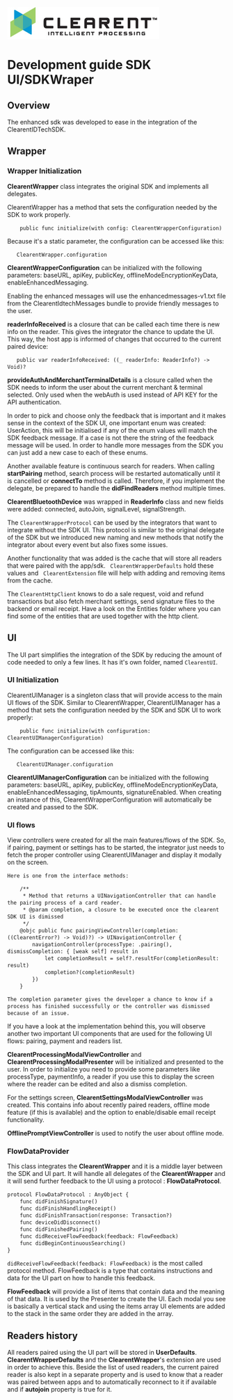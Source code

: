 ![Screenshot](docs/clearent_logo.jpg)

# Development guide SDK UI/SDKWraper

## Overview

The enhanced sdk was developed to ease in the integration of the ClearentIDTechSDK.

## Wrapper

### Wrapper Initialization

**ClearentWrapper** class integrates the original SDK and implements all delegates.

ClearentWrapper has a method that sets the configuration needed by the SDK to work properly. 

```
    public func initialize(with config: ClearentWrapperConfiguration)
```

Because it's a static parameter, the configuration can be accessed like this:

```
   ClearentWrapper.configuration
```

**ClearentWrapperConfiguration** can be initialized with the following parameters: baseURL, apiKey, publicKey, offlineModeEncryptionKeyData, enableEnhancedMessaging.

Enabling the enhanced messages will use the enhancedmessages-v1.txt file from the ClearentIdtechMessages bundle to provide friendly messages to the user.

**readerInfoReceived** is a closure that can be called each time there is new info on the reader. This gives the integrator the chance to update the UI. This way, the host app is informed of changes that occurred to the current paired device:


```
   public var readerInfoReceived: ((_ readerInfo: ReaderInfo?) -> Void)?
```

**provideAuthAndMerchantTerminalDetails** is a closure called when the SDK needs to inform the user about the current merchant & terminal selected. Only used when the webAuth is used instead of API KEY for the API authentication.

In order to pick and choose only the feedback that is important and it makes sense in the context of the SDK UI, one important enum was created:
UserAction, this will be initialised if any of the enum values will match the SDK feedback message. If a case is not there the string of the feedback message will be used.
In order to handle more messages from the SDK you can just add a new case to each of these enums.

Another available feature is continuous search for readers. When calling **startPairing** method, search process will be restarted automatically until it is cancelled or **connectTo** method is called. Therefore, if you implement the delegate, be prepared to handle the **didFindReaders** method multiple times.

**ClearentBluetoothDevice** was wrapped in **ReaderInfo** class and new fields were added: connected, autoJoin, signalLevel, signalStrength.

The ```ClearentWrapperProtocol``` can be used by the integrators that want to integrate without the SDK UI. This protocol is similar to the original delegate of the SDK but we introduced new naming and new methods that notify the integrator about every event but also fixes some issues.

Another functionality that was added is the cache that will store all readers that were paired with the app/sdk.
 ``` ClearentWrapperDefaults``` hold these values and ``` ClearentExtension``` file will help with adding and removing items from the cache.
 
The ```ClearentHttpClient``` knows to do a sale request, void and refund transactions but also fetch merchant settings, send signature files to the backend or email receipt. Have a look on the Entities folder where you can find some of the entities that are used together with the http client.


## UI

The UI part simplifies the integration of the SDK by reducing the amount of code needed to only a few lines. It has it's own folder, named ```ClearentUI```. 

### UI Initialization

ClearentUIManager is a singleton class that will provide access to the main UI flows of the SDK. Similar to ClearentWrapper, ClearentUIManager has a method that sets the configuration needed by the SDK and SDK UI to work properly:

```
    public func initialize(with configuration: ClearentUIManagerConfiguration)
```

The configuration can be accessed like this:

```
   ClearentUIManager.configuration
```

**ClearentUIManagerConfiguration** can be initialized with the following parameters: baseURL, apiKey, publicKey, offlineModeEncryptionKeyData, enableEnhancedMessaging, tipAmounts, signatureEnabled. When creating an instance of this, ClearentWrapperConfiguration will automatically be created and passed to the SDK.

### UI flows

View controllers were created for all the main features/flows of the SDK. So, if pairing, payment or settings has to be started, the integrator just needs to fetch the proper controller using ClearentUIManager and display it modally on the screen.
    
    Here is one from the interface methods:

```
    /**
     * Method that returns a UINavigationController that can handle the pairing process of a card reader.
     * @param completion, a closure to be executed once the clearent SDK UI is dimissed
     */
    @objc public func pairingViewController(completion: ((ClearentError?) -> Void)?) -> UINavigationController {
        navigationController(processType: .pairing(), dismissCompletion: { [weak self] result in
            let completionResult = self?.resultFor(completionResult: result)
            completion?(completionResult)
        })
    }
```
    The completion parameter gives the developer a chance to know if a process has finished successfully or the controller was dismissed because of an issue.

If you have a look at the implementation behind this, you will observe another two important UI components that are used for the following UI flows: pairing, payment and readers list.

**ClearentProcessingModalViewController** and **ClearentProcessingModalPresenter** will be initialized and presented to the user. In order to initialize you need to provide some parameters like
processType, paymentInfo, a reader if you use this to display the screen where the reader can be edited and also a dismiss completion.

For the settings screen, **ClearentSettingsModalViewController** was created. This contains info about recently paired readers, offline mode feature (if this is available) and the option to enable/disable email receipt functionality.

 **OfflinePromptViewController** is used to notify the user about offline mode.


### FlowDataProvider

This class integrates the **ClearentWrapper** and it is a middle layer between the SDK and UI part. It will handle all delegates of the **ClearentWrapper** and it will send further feedback to the UI using a protocol : **FlowDataProtocol**.

```
protocol FlowDataProtocol : AnyObject {
    func didFinishSignature()
    func didFinishHandlingReceipt()
    func didFinishTransaction(response: Transaction?)
    func deviceDidDisconnect()
    func didFinishedPairing()
    func didReceiveFlowFeedback(feedback: FlowFeedback)
    func didBeginContinuousSearching()
}
```

```didReceiveFlowFeedback(feedback: FlowFeedback)``` is the most called protocol method. FlowFeedback is a type that contains instructions and data for the UI part on how to handle this feedback.

**FlowFeedback** will provide a list of items that contain data and the meaning of that data. It is used by the Presenter to create the UI.
Each modal you see is basically a vertical stack and using the items array UI elements are added to the stack in the same order they are added in the array.


## Readers history

All readers paired using the UI part will be stored in **UserDefaults**. **ClearentWrapperDefaults** and the **ClearentWrapper**'s extension are used in order to achieve this. Beside the list of used readers, the current paired reader is also kept in a separate property and is used to know that a reader was paired between apps and to automatically reconnect to it if available and if **autojoin** property is true for it.
